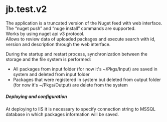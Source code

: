 # jb.test.v2
The application is a truncated version of the Nuget feed with web interface.  
The “nuget push” and “nuge install” commands are supported.  
Works by using nuget api v3 protocol.  
Allows to review data of uploaded packages and execute search with id, version and description through the web interface.    

During the startup and restart process, synchronization between the storage and the file system is performed:    
* All packages from input folder (for now it's ~/Pkgs/Input) are saved in system and deleted from input folder  
* Packages that were registered in system but deleted from output folder (for now it's ~/Pkgs/Output) are delete from the system  

##### Deploying and configuration
At deploying to IIS it is necessary to specify connection string to MSSQL database in which packages information will be saved.  
